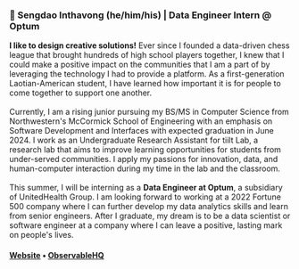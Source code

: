 <h3>🌱 Sengdao Inthavong (he/him/his) | Data Engineer Intern @ Optum</h3>
<b>I like to design creative solutions!</b> Ever since I founded a data-driven chess league that brought hundreds of high school players together, I knew that I could make a positive impact on the communities that I am a part of by leveraging the technology I had to provide a platform. As a first-generation Laotian-American student, I have learned how important it is for people to come together to support one another. <br></br> Currently, I am a rising junior pursuing my BS/MS in Computer Science from Northwestern's McCormick School of Engineering with an emphasis on Software Development and Interfaces with expected graduation in June 2024. I work as an Undergraduate Research Assistant for tiilt Lab, a research lab that aims to improve learning opportunities for students from under-served communities. I apply my passions for innovation, data, and human-computer interaction during my time in the lab and the classroom. <br></br> This summer, I will be interning as a <b>Data Engineer at Optum</b>, a subsidiary of UnitedHealth Group. I am looking forward to working at a 2022 Fortune 500 company where I can further develop my data analytics skills and learn from senior engineers. After I graduate, my dream is to be a data scientist or software engineer at a company where I can leave a positive, lasting mark on people's lives.

<h4> <a href="https://sinthavong.studio">Website</a> • <a href="https://observablehq.com/@sengdowjones">ObservableHQ</a></h4>

<!--
**SengdowJones/SengdowJones** is a ✨ _special_ ✨ repository because its `README.md` (this file) appears on your GitHub profile.

Here are some ideas to get you started:

- 🔭 I’m currently working on ...
- 🌱 I’m currently learning ...
- 👯 I’m looking to collaborate on ...
- 🤔 I’m looking for help with ...
- 💬 Ask me about ...
- 📫 How to reach me: ...
- 😄 Pronouns: ...
- ⚡ Fun fact: ...
-->
